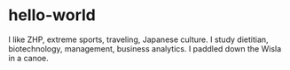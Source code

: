 # hello-world

I like ZHP, extreme sports, traveling, Japanese culture.
I study dietitian, biotechnology, management, business analytics.
I paddled down the Wisla in a canoe.
